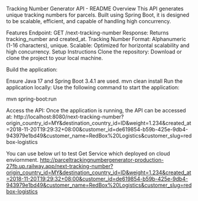 
Tracking Number Generator API - README
Overview
This API generates unique tracking numbers for parcels. Built using Spring Boot, it is designed to be scalable, efficient, and capable of handling high concurrency.

Features
Endpoint: GET /next-tracking-number
Response: Returns tracking_number and created_at.
Tracking Number Format: Alphanumeric (1-16 characters), unique.
Scalable: Optimized for horizontal scalability and high concurrency.
Setup Instructions
Clone the repository: Download or clone the project to your local machine.

Build the application:

Ensure Java 17 and Spring Boot 3.4.1 are used.
mvn clean install
Run the application locally: Use the following command to start the application:

mvn spring-boot:run

Access the API: Once the application is running, the API can be accessed at:
http://localhost:8080/next-tracking-number?origin_country_id=MY&destination_country_id=ID&weight=1.234&created_at=2018-11-20T19:29:32+08:00&customer_id=de619854-b59b-425e-9db4-943979e1bd49&customer_name=RedBox%20Logistics&customer_slug=redbox-logistics


You can use below url to test Get Service which deployed on cloud enviornment.
http://parceltrackingnumbergenerator-production-27fb.up.railway.app/next-tracking-number?origin_country_id=MY&destination_country_id=ID&weight=1.234&created_at=2018-11-20T19:29:32+08:00&customer_id=de619854-b59b-425e-9db4-943979e1bd49&customer_name=RedBox%20Logistics&customer_slug=redbox-logistics
